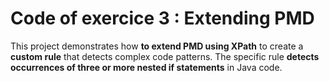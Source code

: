 # Code of exercice 3 : Extending PMD

This project demonstrates how **to extend PMD using XPath** to create a **custom rule** that detects complex code patterns. 
The specific rule **detects occurrences of three or more nested if statements** in Java code.
